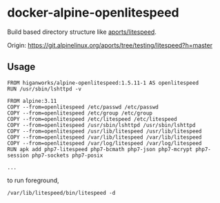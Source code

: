 # docker-alpine-openlitespeed

Build based directory structure like [aports/litespeed](https://pkgs.alpinelinux.org/package/edge/testing/x86/litespeed).

Origin: https://git.alpinelinux.org/aports/tree/testing/litespeed?h=master


## Usage

```
FROM higanworks/alpine-openlitespeed:1.5.11-1 AS openlitespeed
RUN /usr/sbin/lshttpd -v

FROM alpine:3.11
COPY --from=openlitespeed /etc/passwd /etc/passwd
COPY --from=openlitespeed /etc/group /etc/group
COPY --from=openlitespeed /etc/litespeed /etc/litespeed
COPY --from=openlitespeed /usr/sbin/lshttpd /usr/sbin/lshttpd
COPY --from=openlitespeed /usr/lib/litespeed /usr/lib/litespeed
COPY --from=openlitespeed /var/lib/litespeed /var/lib/litespeed
COPY --from=openlitespeed /var/log/litespeed /var/log/litespeed
RUN apk add php7-litespeed php7-bcmath php7-json php7-mcrypt php7-session php7-sockets php7-posix

...
```

to run foreground,

```
/var/lib/litespeed/bin/litespeed -d
```
